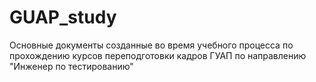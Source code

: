 # GUAP_study
Основные документы созданные во время учебного процесса по прохождению курсов переподготовки кадров ГУАП по направлению "Инженер по тестированию"
